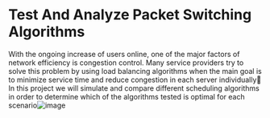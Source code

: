 # Test And Analyze Packet Switching Algorithms

With the ongoing increase of users online, one of the major factors of network efficiency is congestion control.
Many service providers try to solve this problem by using load balancing algorithms when the main goal is to minimize service time and reduce congestion in each server individually
In this project we will simulate and compare different scheduling algorithms in order to determine which of the algorithms tested is optimal for each scenario![image](https://user-images.githubusercontent.com/92316457/185902353-5f9f9f19-711a-4266-9c9d-5ede65e597f1.png)
